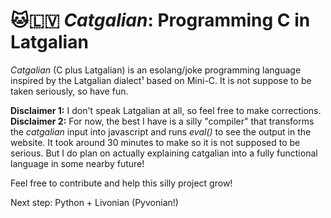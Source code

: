 # 🐱🇱🇻 *Catgalian*: Programming C in Latgalian

*Catgalian* (C plus Latgalian) is an esolang/joke programming language inspired by the Latgalian dialect¹ based on Mini-C. It is not suppose to be taken seriously, so have fun.

**Disclaimer 1:** I don't speak Latgalian at all, so feel free to make corrections.
**Disclaimer 2:** For now, the best I have is a silly "compiler" that transforms the *catgalian* input into javascript and runs *eval()* to see the output in the website. It took around 30 minutes to make so it is not supposed to be serious. But I do plan on actually explaining catgalian into a fully functional language in some nearby future!

Feel free to contribute and help this silly project grow!

Next step: Python + Livonian (Pyvonian!)
